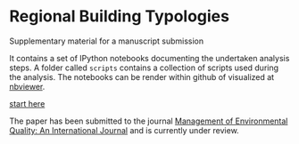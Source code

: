 # Regional Building Typologies

Supplementary material for a manuscript submission

It contains a set of IPython notebooks documenting the undertaken analysis
steps. A folder called `scripts` contains a collection of scripts used during
the analysis. The notebooks can be render within github of visualized at
[nbviewer](http://nbviewer.ipython.org/github/emunozh/RegionalBuildingTypologies/tree/master/).

[start here](http://nbviewer.ipython.org/github/emunozh/RegionalBuildingTypologies/blob/master/%28a%29%20Data%20Retrival.ipynb)

The paper has been submitted to the journal
[Management of Environmental Quality: An International Journal](http://www.emeraldinsight.com/loi/meq)
and is currently under review. 
